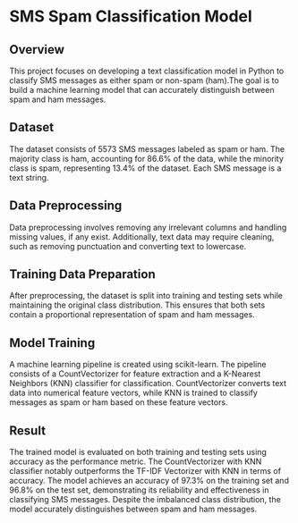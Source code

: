 # SMS Spam Classification Model

## Overview
This project focuses on developing a text classification model in Python to classify SMS messages as either spam or non-spam (ham).The goal is to build a machine learning model that can accurately distinguish between spam and ham messages.

## Dataset
The dataset consists of 5573 SMS messages labeled as spam or ham. The majority class is ham, accounting for 86.6% of the data, while the minority class is spam, representing 13.4% of the dataset. Each SMS message is a text string.

## Data Preprocessing
Data preprocessing involves removing any irrelevant columns and handling missing values, if any exist. Additionally, text data may require cleaning, such as removing punctuation and converting text to lowercase.

## Training Data Preparation
After preprocessing, the dataset is split into training and testing sets while maintaining the original class distribution. This ensures that both sets contain a proportional representation of spam and ham messages.

## Model Training
A machine learning pipeline is created using scikit-learn. The pipeline consists of a CountVectorizer for feature extraction and a K-Nearest Neighbors (KNN) classifier for classification. CountVectorizer converts text data into numerical feature vectors, while KNN is trained to classify messages as spam or ham based on these feature vectors.

## Result
The trained model is evaluated on both training and testing sets using accuracy as the performance metric. The CountVectorizer with KNN classifier notably outperforms the TF-IDF Vectorizer with KNN in terms of accuracy. The model achieves an accuracy of 97.3% on the training set and 96.8% on the test set, demonstrating its reliability and effectiveness in classifying SMS messages. Despite the imbalanced class distribution, the model accurately distinguishes between spam and ham messages.

